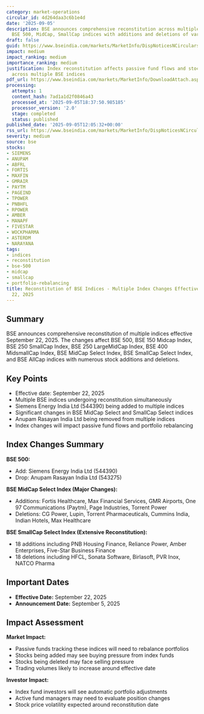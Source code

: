 ```yaml
---
category: market-operations
circular_id: 4d264daa3c6b1e4d
date: '2025-09-05'
description: BSE announces comprehensive reconstitution across multiple indices including
  BSE 500, MidCap, SmallCap indices with additions and deletions of various stocks.
draft: false
guid: https://www.bseindia.com/markets/MarketInfo/DispNoticesNCirculars.aspx?Noticeid={E51A1D89-6C2F-4227-BA3D-9E1F8F7D365C}&noticeno=20250905-16&dt=09/05/2025&icount=16&totcount=59&flag=0
impact: medium
impact_ranking: medium
importance_ranking: medium
justification: Index reconstitution affects passive fund flows and stock liquidity
  across multiple BSE indices
pdf_url: https://www.bseindia.com/markets/MarketInfo/DownloadAttach.aspx?id=20250905-16&attachedId=d586d599-058a-4a29-bdc8-3a832914d6f0
processing:
  attempts: 1
  content_hash: 7ad1a1d2f0846a43
  processed_at: '2025-09-05T18:37:50.985185'
  processor_version: '2.0'
  stage: completed
  status: published
published_date: '2025-09-05T12:05:32+00:00'
rss_url: https://www.bseindia.com/markets/MarketInfo/DispNoticesNCirculars.aspx?Noticeid={E51A1D89-6C2F-4227-BA3D-9E1F8F7D365C}&noticeno=20250905-16&dt=09/05/2025&icount=16&totcount=59&flag=0
severity: medium
source: bse
stocks:
- SIEMENS
- ANUPAM
- ABFRL
- FORTIS
- MAXFIN
- GMRAIR
- PAYTM
- PAGEIND
- TPOWER
- PNBHFL
- RPOWER
- AMBER
- MANAPF
- FIVESTAR
- WOCKPHARMA
- ASTERDM
- NARAYANA
tags:
- indices
- reconstitution
- bse-500
- midcap
- smallcap
- portfolio-rebalancing
title: Reconstitution of BSE Indices - Multiple Index Changes Effective September
  22, 2025
---
```


## Summary

BSE announces comprehensive reconstitution of multiple indices effective September 22, 2025. The changes affect BSE 500, BSE 150 Midcap Index, BSE 250 SmallCap Index, BSE 250 LargeMidCap Index, BSE 400 MidsmallCap Index, BSE MidCap Select Index, BSE SmallCap Select Index, and BSE AllCap indices with numerous stock additions and deletions.

## Key Points

- Effective date: September 22, 2025
- Multiple BSE indices undergoing reconstitution simultaneously
- Siemens Energy India Ltd (544390) being added to multiple indices
- Significant changes in BSE MidCap Select and SmallCap Select indices
- Anupam Rasayan India Ltd being removed from multiple indices
- Index changes will impact passive fund flows and portfolio rebalancing

## Index Changes Summary

**BSE 500:**
- Add: Siemens Energy India Ltd (544390)
- Drop: Anupam Rasayan India Ltd (543275)

**BSE MidCap Select Index (Major Changes):**
- Additions: Fortis Healthcare, Max Financial Services, GMR Airports, One 97 Communications (Paytm), Page Industries, Torrent Power
- Deletions: CG Power, Lupin, Torrent Pharmaceuticals, Cummins India, Indian Hotels, Max Healthcare

**BSE SmallCap Select Index (Extensive Reconstitution):**
- 18 additions including PNB Housing Finance, Reliance Power, Amber Enterprises, Five-Star Business Finance
- 18 deletions including HFCL, Sonata Software, Birlasoft, PVR Inox, NATCO Pharma

## Important Dates

- **Effective Date:** September 22, 2025
- **Announcement Date:** September 5, 2025

## Impact Assessment

**Market Impact:**
- Passive funds tracking these indices will need to rebalance portfolios
- Stocks being added may see buying pressure from index funds
- Stocks being deleted may face selling pressure
- Trading volumes likely to increase around effective date

**Investor Impact:**
- Index fund investors will see automatic portfolio adjustments
- Active fund managers may need to evaluate position changes
- Stock price volatility expected around reconstitution date